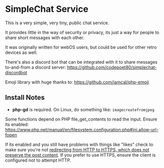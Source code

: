 # SimpleChat Service

This is a very simple, very tiny, public chat service.

It provides little in the way of security or privacy, its just a way for people to share short messages with each other.

It was originally written for webOS users, but could be used for other retro devices as well.

There's also a discord bot that can be integrated with it to share messages to-and-from a discord server: https://github.com/codepoet80/simplechat-discordbot 

Emoji library with huge thanks to: https://github.com/iamcal/php-emoji

## Install Notes

- **php-gd** is required. On Linux, do something like: `imagecreatefromjpeg`

Some functions depend on PHP file_get_contents to read the input. Ensure its enabled: https://www.php.net/manual/en/filesystem.configuration.php#ini.allow-url-fopen

If its enabled and you still have problems with things like "likes" check to make sure you're not [redirecting from HTTP to HTTPS, which does not preserve the post content](https://stackoverflow.com/questions/19146984/file-get-contentsphp-input-always-returns-an-empty-string). If you prefer to use HTTPS, ensure the client is configured not to attempt HTTP.
